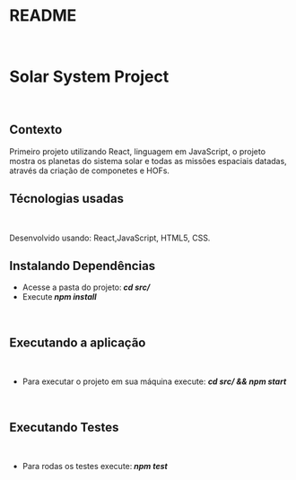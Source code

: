 <h1 >README</h1>
<br>
<h1>Solar System Project</h1>
<br>
<h2>Contexto</h2>
<p>Primeiro projeto utilizando React, linguagem em JavaScript, o projeto mostra os planetas do sistema solar e todas as missões espaciais datadas, através da criação de componetes e HOFs.</p>
<h2>Técnologias usadas</h2>
<br>
<p> Desenvolvido usando: React,JavaScript, HTML5, CSS.
<br>
<h2>Instalando Dependências</h2>
<ul>
<li> Acesse a pasta do projeto:<strong><i> cd src/</li></strong></i>
<li>Execute<strong><i> npm install</li></strong></i>
</ul>
<br>
<h2>Executando a aplicação</h2>
<br>
<ul>
<li>Para executar o projeto em sua máquina execute: <strong><i>cd src/ && npm start</li></strong></i>
</ul>
<br>
<h2>Executando Testes</h2>
<br>
<ul>
<li>Para rodas os testes execute:<strong><i> npm test</li></strong></i>
</ul>

